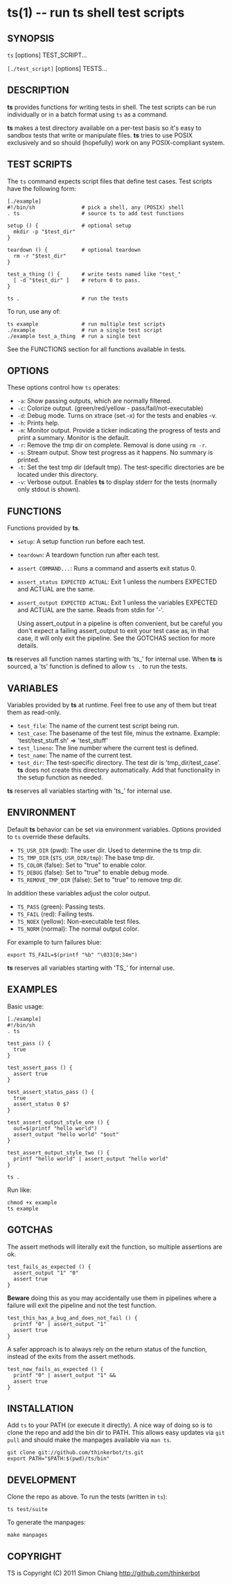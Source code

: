 ts(1) -- run ts shell test scripts
=============================================

## SYNOPSIS

`ts` [options] TEST_SCRIPT...

`[./test_script]` [options] TESTS...

## DESCRIPTION

**ts** provides functions for writing tests in shell. The test scripts can be
run individually or in a batch format using `ts` as a command.

**ts** makes a test directory available on a per-test basis so it's easy to
sandbox tests that write or manipulate files. **ts** tries to use POSIX
exclusively and so should (hopefully) work on any POSIX-compliant system.

## TEST SCRIPTS

The `ts` command expects script files that define test cases. Test scripts
have the following form:

    [./example]
    #!/bin/sh               # pick a shell, any (POSIX) shell
    . ts                    # source ts to add test functions

    setup () {              # optional setup
      mkdir -p "$test_dir"
    }

    teardown () {           # optional teardown
      rm -r "$test_dir"
    }

    test_a_thing () {       # write tests named like "test_"
      [ -d "$test_dir" ]    # return 0 to pass.
    }

    ts .                    # run the tests

To run, use any of:

    ts example              # run multiple test scripts
    ./example               # run a single test script
    ./example test_a_thing  # run a single test

See the FUNCTIONS section for all functions available in tests.

## OPTIONS

These options control how `ts` operates:

* `-a`:
  Show passing outputs, which are normally filtered.
* `-c`:
  Colorize output. (green/red/yellow - pass/fail/not-executable)
* `-d`: 
  Debug mode. Turns on xtrace (set -x) for the tests and enables -v.
* `-h`: 
  Prints help.
* `-m`: 
  Monitor output. Provide a ticker indicating the progress of tests and 
  print a summary. Monitor is the default.
* `-r`: 
  Remove the tmp dir on complete. Removal is done using `rm -r`.
* `-s`: 
  Stream output. Show test progress as it happens. No summary is printed.
* `-t`: 
  Set the test tmp dir (default tmp).  The test-specific directories are
  be located under this directory.
* `-v`: 
  Verbose output. Enables **ts** to display stderr for the tests (normally
  only stdout is shown).

## FUNCTIONS

Functions provided by **ts**.

* `setup`:
  A setup function run before each test.
* `teardown`:
  A teardown function run after each test.
* `assert COMMAND...`:
  Runs a command and asserts exit status 0.
* `assert_status EXPECTED ACTUAL`:
  Exit 1 unless the numbers EXPECTED and ACTUAL are the same.
* `assert_output EXPECTED ACTUAL`:
  Exit 1 unless the variables EXPECTED and ACTUAL are the same. Reads from
  stdin for '-'.
  
  Using assert_output in a pipeline is often convenient, but be careful you
  don't expect a failing assert_output to exit your test case as, in that
  case, it will only exit the pipeline.  See the GOTCHAS section for more
  details.

**ts** reserves all function names starting with 'ts_' for internal use. When
**ts** is sourced, a 'ts' function is defined to allow `ts .` to run the
tests.

## VARIABLES

Variables provided by **ts** at runtime. Feel free to use any of them but
treat them as read-only.

* `test_file`:
  The name of the current test script being run.
* `test_case`:
  The basename of the test file, minus the extname.  Example:
  'test/test\_stuff.sh' => 'test\_stuff'
* `test_lineno`:
  The line number where the current test is defined.
* `test_name`:
  The name of the current test.
* `test_dir`:
  The test-specific directory.  The test dir is 'tmp\_dir/test\_case'.  **ts**
  does not create this directory automatically.  Add that functionality in
  the setup function as needed.

**ts** reserves all variables starting with 'ts\_' for internal use.

## ENVIRONMENT

Default **ts** behavior can be set via environment variables. Options provided
to `ts` override these defaults.

* `TS_USR_DIR` (pwd):
  The user dir. Used to determine the ts tmp dir.
* `TS_TMP_DIR` (`$TS_USR_DIR/tmp`):
  The base tmp dir.
* `TS_COLOR` (false):
  Set to "true" to enable color.
* `TS_DEBUG` (false):
  Set to "true" to enable debug mode.
* `TS_REMOVE_TMP_DIR` (false):
  Set to "true" to remove tmp dir.

In addition these variables adjust the color output.

* `TS_PASS` (green):
  Passing tests.
* `TS_FAIL` (red):
  Failing tests.
* `TS_NOEX` (yellow):
  Non-executable test files.
* `TS_NORM` (normal):
  The normal output color.

For example to turn failures blue:

    export TS_FAIL=$(printf "%b" "\033[0;34m")

**ts** reserves all variables starting with 'TS\_' for internal use.

## EXAMPLES

Basic usage:

    [./example]
    #!/bin/sh
    . ts

    test_pass () {
      true
    }

    test_assert_pass () {
      assert true
    }

    test_assert_status_pass () {
      true
      assert_status 0 $?
    }

    test_assert_output_style_one () {
      out=$(printf "hello world")
      assert_output "hello world" "$out"
    }

    test_assert_output_style_two () {
      printf "hello world" | assert_output "hello world"
    }

    ts .

Run like:

    chmod +x example
    ts example

## GOTCHAS

The assert methods will literally exit the function, so multiple assertions
are ok.

    test_fails_as_expected () {
      assert_output "1" "0"
      assert true
    }

**Beware** doing this as you may accidentally use them in pipelines where a
failure will exit the pipeline and not the test function.

    test_this_has_a_bug_and_does_not_fail () {
      printf "0" | assert_output "1"
      assert true
    }

A safer approach is to always rely on the return status of the function,
instead of the exits from the assert methods.

    test_now_fails_as_expected () {
      printf "0" | assert_output "1" &&
      assert true
    }

## INSTALLATION

Add `ts` to your PATH (or execute it directly). A nice way of doing so is to
clone the repo and add the bin dir to PATH. This allows easy updates via `git
pull` and should make the manpages available via `man ts`.

    git clone git://github.com/thinkerbot/ts.git
    export PATH="$PATH:$(pwd)/ts/bin"

## DEVELOPMENT

Clone the repo as above.  To run the tests (written in `ts`):

    ts test/suite

To generate the manpages:

    make manpages

## COPYRIGHT

TS is Copyright (C) 2011 Simon Chiang <http://github.com/thinkerbot>
